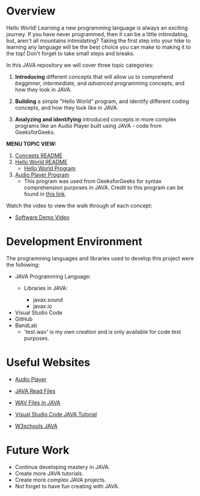 # Overview

Hello World! Learning a new programming language is always an exciting journey. If you have never programmed, then it can be a little intimidating, but, aren't all mountains intimidating? Taking the first step into your hike to learning any language will be the best choice you can make to making it to the top! Don't forget to take small steps and breaks.

In this JAVA repository we will cover three topic categories:

1. **Introducing** different concepts that will allow us to comprehend *begginner, intermediate,* and *advanced* programming concepts, and how they look in JAVA.

2. **Building** a simple "Hello World" program, and identify different coding concepts, and how they look like in JAVA.

3. **Analyzing and identifying** introduced concepts in more complex programs like an Audio Player built using JAVA - code from GeeksforGeeks.
 
 **MENU TOPIC VIEW:**
 
 1. [Concepts README](/1.Concepts/Concepts.md)
 2. [Hello World README](/2.Hello_World/Hello_JAVA.md)
    - [Hello World Program](/2.Hello_World/Hello.java)
 3. [Audio Player Program](/3.Audio_Player/SimpleAudioPlayer.java)
    - This program was used from GeeksforGeeks for syntax comprehension purposes in JAVA. Credit to this program can be found in [this link](https://www.geeksforgeeks.org/play-audio-file-using-java/).


 Watch the video to view the walk through of each concept:

* [Software Demo Video](https://youtu.be/aZZU_t2y0SY)

# Development Environment

The programming languages and libraries used to develop this project were the following:
- JAVA Programming Language:
    - Libraries in JAVA:

        - javax.sound
        - javax.io
- Visual Studio Code
- GitHub 
- BandLab
    - 'test.wav' is my own creation and is only available for code test purposes.

# Useful Websites

* [Audio Player](https://www.geeksforgeeks.org/play-audio-file-using-java/)
* [JAVA Read Files](https://www.w3schools.com/java/java_files_read.asp)
* [WAV Files in JAVA](https://stackoverflow.com/questions/3297749/java-reading-manipulating-and-writing-wav-files)
* [Visual Studio Code JAVA Tutorial](https://code.visualstudio.com/docs/java/java-tutorial)

* [W3schools JAVA](https://www.w3schools.com/java/default.asp)


# Future Work

- Continue developing mastery in JAVA.
- Create more JAVA tutorials.
- Create more complex JAVA projects.
- Not forget to have fun creating with JAVA.
